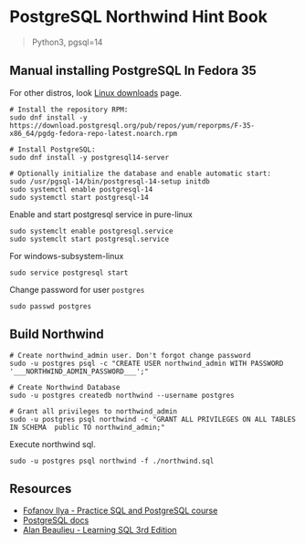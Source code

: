 # PostgreSQL Northwind Hint Book

> Python3,
> pgsql=14

## Manual installing PostgreSQL In Fedora 35

For other distros, look [Linux downloads](https://www.postgresql.org/download/linux/) page.

```shell
# Install the repository RPM:
sudo dnf install -y https://download.postgresql.org/pub/repos/yum/reporpms/F-35-x86_64/pgdg-fedora-repo-latest.noarch.rpm

# Install PostgreSQL:
sudo dnf install -y postgresql14-server

# Optionally initialize the database and enable automatic start:
sudo /usr/pgsql-14/bin/postgresql-14-setup initdb
sudo systemctl enable postgresql-14
sudo systemctl start postgresql-14
```

Enable and start postgresql service in pure-linux
```shell
sudo systemclt enable postgresql.service
sudo systemclt start postgresql.service
```

For windows-subsystem-linux
```shell
sudo service postgresql start
```

Change password for user `postgres`

```shell
sudo passwd postgres
```

## Build Northwind

```shell
# Create northwind_admin user. Don't forgot change password
sudo -u postgres psql -c "CREATE USER northwind_admin WITH PASSWORD '___NORTHWIND_ADMIN_PASSWORD___';" 

# Create Northwind Database
sudo -u postgres createdb northwind --username postgres

# Grant all privileges to northwind_admin
sudo -u postgres psql northwind -c "GRANT ALL PRIVILEGES ON ALL TABLES IN SCHEMA  public TO northwind_admin;"
```

Execute northwind sql.

```shell
sudo -u postgres psql northwind -f ./northwind.sql
```

## Resources

* [Fofanov Ilya - Practice SQL and PostgreSQL course ](https://www.udemy.com/course/bestpostgres/)
* [PostgreSQL docs](https://www.postgresql.org/docs/)
* [Alan Beaulieu - Learning SQL 3rd Edition](https://learning.oreilly.com/library/view/learning-sql-3rd/9781492057604/)
